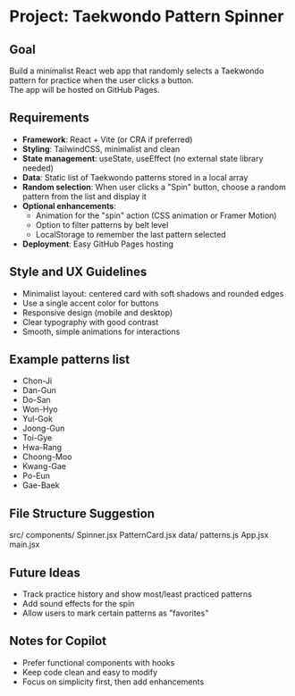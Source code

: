# Project: Taekwondo Pattern Spinner

## Goal
Build a minimalist React web app that randomly selects a Taekwondo pattern for practice when the user clicks a button.  
The app will be hosted on GitHub Pages.

## Requirements
- **Framework**: React + Vite (or CRA if preferred)
- **Styling**: TailwindCSS, minimalist and clean
- **State management**: useState, useEffect (no external state library needed)
- **Data**: Static list of Taekwondo patterns stored in a local array
- **Random selection**: When user clicks a "Spin" button, choose a random pattern from the list and display it
- **Optional enhancements**:
  - Animation for the "spin" action (CSS animation or Framer Motion)
  - Option to filter patterns by belt level
  - LocalStorage to remember the last pattern selected
- **Deployment**: Easy GitHub Pages hosting

## Style and UX Guidelines
- Minimalist layout: centered card with soft shadows and rounded edges
- Use a single accent color for buttons
- Responsive design (mobile and desktop)
- Clear typography with good contrast
- Smooth, simple animations for interactions

## Example patterns list
- Chon-Ji
- Dan-Gun
- Do-San
- Won-Hyo
- Yul-Gok
- Joong-Gun
- Toi-Gye
- Hwa-Rang
- Choong-Moo
- Kwang-Gae
- Po-Eun
- Gae-Baek

## File Structure Suggestion
src/
components/
Spinner.jsx
PatternCard.jsx
data/
patterns.js
App.jsx
main.jsx

## Future Ideas
- Track practice history and show most/least practiced patterns
- Add sound effects for the spin
- Allow users to mark certain patterns as "favorites"

## Notes for Copilot
- Prefer functional components with hooks
- Keep code clean and easy to modify
- Focus on simplicity first, then add enhancements
